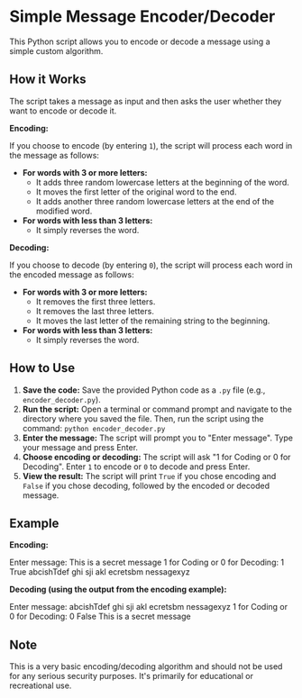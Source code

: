 # Simple Message Encoder/Decoder

This Python script allows you to encode or decode a message using a simple custom algorithm.

## How it Works

The script takes a message as input and then asks the user whether they want to encode or decode it.

**Encoding:**

If you choose to encode (by entering `1`), the script will process each word in the message as follows:

* **For words with 3 or more letters:**
    * It adds three random lowercase letters at the beginning of the word.
    * It moves the first letter of the original word to the end.
    * It adds another three random lowercase letters at the end of the modified word.
* **For words with less than 3 letters:**
    * It simply reverses the word.

**Decoding:**

If you choose to decode (by entering `0`), the script will process each word in the encoded message as follows:

* **For words with 3 or more letters:**
    * It removes the first three letters.
    * It removes the last three letters.
    * It moves the last letter of the remaining string to the beginning.
* **For words with less than 3 letters:**
    * It simply reverses the word.

## How to Use

1.  **Save the code:** Save the provided Python code as a `.py` file (e.g., `encoder_decoder.py`).
2.  **Run the script:** Open a terminal or command prompt and navigate to the directory where you saved the file. Then, run the script using the command: `python encoder_decoder.py`
3.  **Enter the message:** The script will prompt you to "Enter message". Type your message and press Enter.
4.  **Choose encoding or decoding:** The script will ask "1 for Coding or 0 for Decoding". Enter `1` to encode or `0` to decode and press Enter.
5.  **View the result:** The script will print `True` if you chose encoding and `False` if you chose decoding, followed by the encoded or decoded message.

## Example

**Encoding:**


Enter message: This is a secret message
1 for Coding or 0 for Decoding: 1
True
abcishTdef ghi sji akl ecretsbm nessagexyz

**Decoding (using the output from the encoding example):**


Enter message: abcishTdef ghi sji akl ecretsbm nessagexyz
1 for Coding or 0 for Decoding: 0
False
This is a secret message

## Note

This is a very basic encoding/decoding algorithm and should not be used for any serious security purposes. It's primarily for educational or recreational use.

